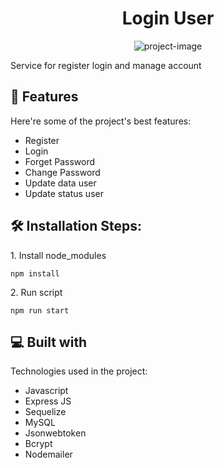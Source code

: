 <h1 align="center" id="title">Login User</h1>

<p align="center"><img src="https://socialify.git.ci/hansyahridho07/login-user/image?description=1&amp;forks=1&amp;issues=1&amp;language=1&amp;name=1&amp;owner=1&amp;pulls=1&amp;stargazers=1&amp;theme=Light" alt="project-image"></p>

<p id="description">Service for register login and manage account</p>

  
  
<h2>🧐 Features</h2>

Here're some of the project's best features:

*   Register
*   Login
*   Forget Password
*   Change Password
*   Update data user
*   Update status user

<h2>🛠️ Installation Steps:</h2>

<p>1. Install node_modules</p>

```
npm install
```

<p>2. Run script</p>

```
npm run start
```

  
  
<h2>💻 Built with</h2>

Technologies used in the project:

*   Javascript
*   Express JS
*   Sequelize
*   MySQL
*   Jsonwebtoken
*   Bcrypt
*   Nodemailer